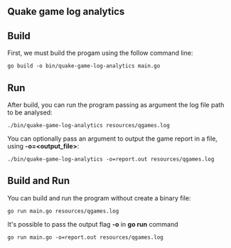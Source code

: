 ## Quake game log analytics


## Build
First, we must build the progam using the follow command line:
```
go build -o bin/quake-game-log-analytics main.go
```

## Run
After build, you can run the program passing as argument the log file path to be analysed:
```
./bin/quake-game-log-analytics resources/qgames.log
```

You can optionally pass an argument to output the game report in a file, using **-o=<output_file>**:
```
./bin/quake-game-log-analytics -o=report.out resources/qgames.log
```

## Build and Run
You can build and run the program without create a binary file:
```
go run main.go resources/qgames.log 
```

It's possible to pass the output flag **-o** in **go run** command
```
go run main.go -o=report.out resources/qgames.log 
```